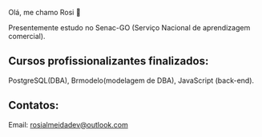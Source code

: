 Olá, me chamo Rosi 👋

 Presentemente estudo no Senac-GO (Serviço Nacional de aprendizagem comercial).
 
## Cursos profissionalizantes finalizados:
PostgreSQL(DBA), Brmodelo(modelagem de DBA), JavaScript (back-end).

## Contatos:
Email: rosialmeidadev@outlook.com
